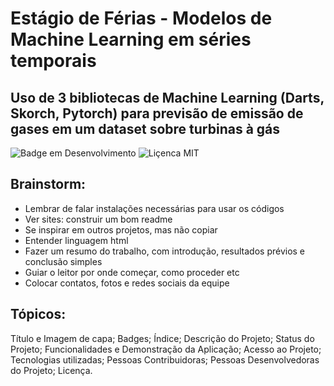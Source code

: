 # Estágio de Férias - Modelos de Machine Learning em séries temporais
## Uso de 3 bibliotecas de Machine Learning (Darts, Skorch, Pytorch) para previsão de emissão de gases em um dataset sobre turbinas à gás
![Badge em Desenvolvimento](http://img.shields.io/static/v1?label=STATUS&message=EM%20DESENVOLVIMENTO&color=GREEN&style=for-the-badge)
![Liçenca MIT](http://img.shields.io/static/v1?label=License&message=MIT&color=blue&style=for-the-badge)

## Brainstorm:
- Lembrar de falar instalações necessárias para usar os códigos
- Ver sites: construir um bom readme
- Se inspirar em outros projetos, mas não copiar
- Entender linguagem html
- Fazer um resumo do trabalho, com introdução, resultados prévios e conclusão simples
- Guiar o leitor por onde começar, como proceder etc
- Colocar contatos, fotos e redes sociais da equipe

## Tópicos:
Título e Imagem de capa;
Badges;
Índice;
Descrição do Projeto;
Status do Projeto;
Funcionalidades e Demonstração da Aplicação;
Acesso ao Projeto;
Tecnologias utilizadas;
Pessoas Contribuidoras;
Pessoas Desenvolvedoras do Projeto;
Licença.
